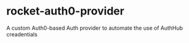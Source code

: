 # rocket-auth0-provider
A custom Auth0-based Auth provider to automate the use of AuthHub creadentials
